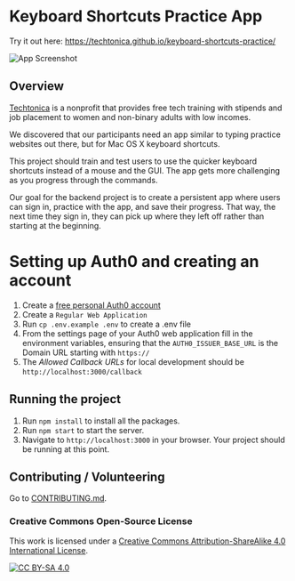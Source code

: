 # Keyboard Shortcuts Practice App

Try it out here: https://techtonica.github.io/keyboard-shortcuts-practice/

![App Screenshot](/images/app-screenshot.png)

## Overview

[Techtonica](https://techtonica.org) is a nonprofit that provides free tech training with stipends and job placement to women and non-binary adults with low incomes.

We discovered that our participants need an app similar to typing practice websites out there, but for Mac OS X keyboard shortcuts.

This project should train and test users to use the quicker keyboard shortcuts instead of a mouse and the GUI. The app gets more challenging as you progress through the commands.

Our goal for the backend project is to create a persistent app where users 
can sign in, practice with the app, and save their progress. That way, the next time they sign in, they can pick up where they left off rather than starting at the beginning.

# Setting up Auth0 and creating an account
1. Create a [free personal Auth0 account](https://auth0.com/)
1. Create a `Regular Web Application`
1. Run `cp .env.example .env` to create a .env file
1. From the settings page of your Auth0 web application fill in the environment variables, ensuring that the `AUTH0_ISSUER_BASE_URL` is the Domain URL starting with `https://`
1. The _Allowed Callback URLs_ for local development should be `http://localhost:3000/callback`

## Running the project

1. Run `npm install` to install all the packages.
1. Run `npm start` to start the server.
1. Navigate to `http://localhost:3000` in your browser. Your project should be running at this point.


## Contributing / Volunteering

Go to [CONTRIBUTING.md](/CONTRIBUTING.md).

### Creative Commons Open-Source License

This work is licensed under a [Creative Commons Attribution-ShareAlike 4.0 International License](https://creativecommons.org/licenses/by-sa/4.0/legalcode).

[![CC BY-SA 4.0](https://i.creativecommons.org/l/by-sa/4.0/88x31.png)](https://creativecommons.org/licenses/by-sa/4.0/legalcode)
